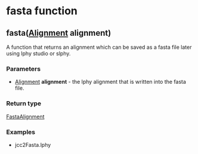 fasta function
==============
fasta([Alignment](../types/Alignment.md) **alignment**)
-------------------------------------------------------

A function that returns an alignment which can be saved as a fasta file later using lphy studio or slphy.

### Parameters

- [Alignment](../types/Alignment.md) **alignment** - the lphy alignment that is written into the fasta file.

### Return type

[FastaAlignment](../types/FastaAlignment.md)


### Examples

- jcc2Fasta.lphy



